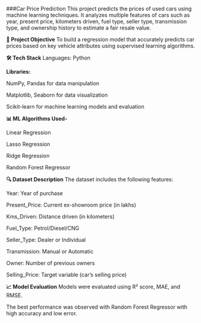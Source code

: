 ###Car Price Prediction
This project predicts the prices of used cars using machine learning techniques. It analyzes multiple features of cars such as year, present price, kilometers driven, fuel type, seller type, transmission type, and ownership history to estimate a fair resale value.

**📌 Project Objective**
To build a regression model that accurately predicts car prices based on key vehicle attributes using supervised learning algorithms.

**🛠️ Tech Stack**
Languages: Python

**Libraries:**

NumPy, Pandas for data manipulation

Matplotlib, Seaborn for data visualization

Scikit-learn for machine learning models and evaluation

**📊 ML Algorithms Used-**

Linear Regression

Lasso Regression

Ridge Regression

Random Forest Regressor

**🔍 Dataset Description**
The dataset includes the following features:

Year: Year of purchase

Present_Price: Current ex-showroom price (in lakhs)

Kms_Driven: Distance driven (in kilometers)

Fuel_Type: Petrol/Diesel/CNG

Seller_Type: Dealer or Individual

Transmission: Manual or Automatic

Owner: Number of previous owners

Selling_Price: Target variable (car’s selling price)

**📈 Model Evaluation**
Models were evaluated using R² score, MAE, and RMSE.

The best performance was observed with Random Forest Regressor with high accuracy and low error.
